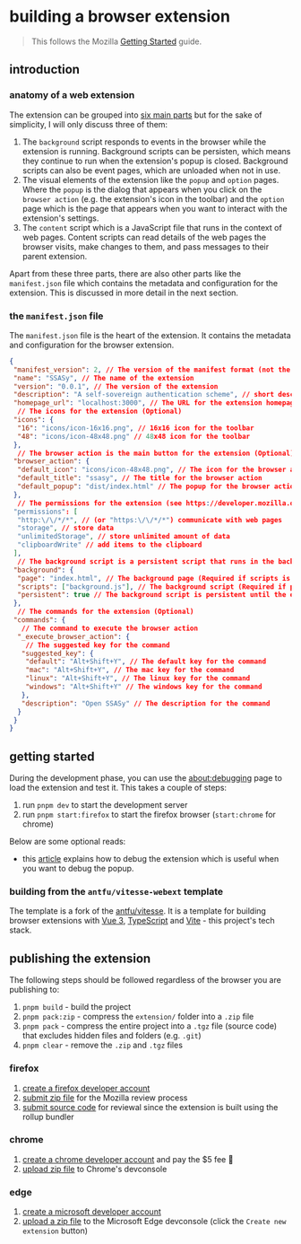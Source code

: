 # building a browser extension

> This follows the Mozilla [Getting Started](https://developer.mozilla.org/en-US/docs/Mozilla/Add-ons/WebExtensions/Your_first_WebExtension) guide.

## introduction

### anatomy of a web extension

The extension can be grouped into [six main parts](https://developer.mozilla.org/en-US/docs/Mozilla/Add-ons/WebExtensions/Anatomy_of_a_WebExtension) but for the sake of simplicity, I will only discuss three of them:

1. The `background` script responds to events in the browser while the extension is running. Background scripts can be persisten, which means they continue to run when the extension's popup is closed. Background scripts can also be event pages, which are unloaded when not in use.
2. The visual elements of the extension like the `popup` and `option` pages. Where the `popup` is the dialog that appears when you click on the `browser action` (e.g. the extension's icon in the toolbar) and the `option` page which is the page that appears when you want to interact with the extension's settings.
3. The `content` script which is a JavaScript file that runs in the context of web pages. Content scripts can read details of the web pages the browser visits, make changes to them, and pass messages to their parent extension.

Apart from these three parts, there are also other parts like the `manifest.json` file which contains the metadata and configuration for the extension. This is discussed in more detail in the next section.

### the `manifest.json` file

The `manifest.json` file is the heart of the extension. It contains the metadata and configuration for the browser extension.

```json
{
 "manifest_version": 2, // The version of the manifest format (not the extension).
 "name": "SSASy", // The name of the extension
 "version": "0.0.1", // The version of the extension
 "description": "A self-sovereign authentication scheme", // short description (Optional)
 "homepage_url": "localhost:3000", // The URL for the extension homepage (Optional)
  // The icons for the extension (Optional)
 "icons": {
  "16": "icons/icon-16x16.png", // 16x16 icon for the toolbar
  "48": "icons/icon-48x48.png" // 48x48 icon for the toolbar
 },
  // The browser action is the main button for the extension (Optional)
 "browser_action": {
  "default_icon": "icons/icon-48x48.png", // The icon for the browser action
  "default_title": "ssasy", // The title for the browser action
  "default_popup": "dist/index.html" // The popup for the browser action
 },
  // The permissions for the extension (see https://developer.mozilla.org/en-US/docs/Mozilla/Add-ons/WebExtensions/manifest.json/permissions)
 "permissions": [
  "http:\/\/*/*", // (or "https:\/\/*/*") communicate with web pages
  "storage", // store data
  "unlimitedStorage", // store unlimited amount of data
  "clipboardWrite" // add items to the clipboard
 ],
  // The background script is a persistent script that runs in the background (Optional)
 "background": {
  "page": "index.html", // The background page (Required if scripts is not specified)
  "scripts": ["background.js"], // The background script (Required if page is not specified)
  "persistent": true // The background script is persistent until the extension is disabled or uninstalled or the browser is closed
 },
  // The commands for the extension (Optional)
 "commands": {
   // The command to execute the browser action
  "_execute_browser_action": {
    // The suggested key for the command
   "suggested_key": {
    "default": "Alt+Shift+Y", // The default key for the command
    "mac": "Alt+Shift+Y", // The mac key for the command
    "linux": "Alt+Shift+Y", // The linux key for the command
    "windows": "Alt+Shift+Y" // The windows key for the command
   },
   "description": "Open SSASy" // The description for the command
  }
 }
}
```

## getting started

During the development phase, you can use the [about:debugging](about:debugging#/runtime/this-firefox) page to load the extension and test it. This takes a couple of steps:

1. run `pnpm dev` to start the development server
2. run `pnpm start:firefox` to start the firefox browser (`start:chrome` for chrome)

Below are some optional reads:

- this [article](https://extensionworkshop.com/documentation/develop/debugging/#debugging-popups) explains how to debug the extension which is useful when you want to debug the popup.

### building from the `antfu/vitesse-webext` template

The template is a fork of the [antfu/vitesse](https://github.com/antfu/vitesse-webext). It is a template for building browser extensions with [Vue 3](https://v3.vuejs.org/), [TypeScript](https://www.typescriptlang.org/) and [Vite](https://vitejs.dev/) - this project's tech stack.

## publishing the extension

The following steps should be followed regardless of the browser you are publishing to:

1. `pnpm build` - build the project
2. `pnpm pack:zip` - compress the `extension/` folder into a `.zip` file
3. `pnpm pack` - compress the entire project into a `.tgz` file (source code) that excludes hidden files and folders (e.g. `.git`)
4. `pnpm clear` - remove the `.zip` and `.tgz` files

### firefox

1. [create a firefox developer account](https://addons.mozilla.org/en-US/firefox/)
2. [submit zip file](https://addons.mozilla.org/en-US/developers/) for the Mozilla review process
3. [submit source code](https://extensionworkshop.com/documentation/publish/source-code-submission/) for reviewal since the extension is built using the rollup bundler

### chrome

1. [create a chrome developer account](https://developer.chrome.com/docs/webstore/register/) and pay the $5 fee 😤
2. [upload zip file](https://chrome.google.com/webstore/devconsole) to Chrome's devconsole

### edge

1. [create a microsoft developer account](https://partner.microsoft.com/dashboard/microsoftedge/public/login)
2. [upload a zip file](https://partner.microsoft.com/en-us/dashboard/microsoftedge/overview) to the Microsoft Edge devconsole (click the `Create new extension` button)

